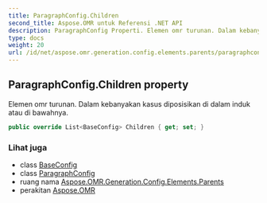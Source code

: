 ```yaml
---
title: ParagraphConfig.Children
second_title: Aspose.OMR untuk Referensi .NET API
description: ParagraphConfig Properti. Elemen omr turunan. Dalam kebanyakan kasus diposisikan di dalam induk atau di bawahnya.
type: docs
weight: 20
url: /id/net/aspose.omr.generation.config.elements.parents/paragraphconfig/children/
---
```

## ParagraphConfig.Children property

Elemen omr turunan. Dalam kebanyakan kasus diposisikan di dalam induk atau di bawahnya.

```csharp
public override List<BaseConfig> Children { get; set; }
```

### Lihat juga

* class [BaseConfig](../../../aspose.omr.generation.config/baseconfig/)
* class [ParagraphConfig](../)
* ruang nama [Aspose.OMR.Generation.Config.Elements.Parents](../../paragraphconfig/)
* perakitan [Aspose.OMR](../../../)


